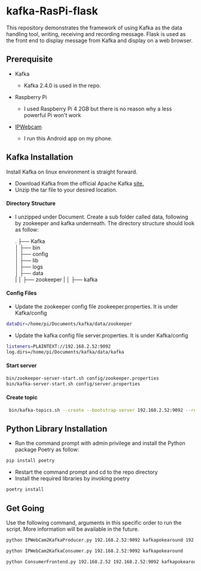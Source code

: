 # kafka-RasPi-flask

This repository demonstrates the framework of using Kafka as the data handling tool, writing, receiving and recording message.
Flask is used as the front end to display message from Kafka and display on a web browser. 

## Prerequisite
- Kafka
    - Kafka 2.4.0 is used in the repo. 
- Raspberry Pi
    - I used Raspberry Pi 4 2GB but there is no reason why a less powerful Pi won't work 

- [IPWebcam](https://play.google.com/store/apps/details?id=com.pas.webcam&hl=en_GB) 
    - I run this Android app on my phone.  
    
## Kafka Installation 
Install Kafka on linux environment is straight forward. 
- Download Kafka from the official Apache Kafka [site.](https://kafka.apache.org/downloads) 
- Unzip the tar file to your desired location.  
#### Directory Structure
- I unzipped under Document. Create a sub folder called data, following by zookeeper and kafka underneath.
  The directory structure should look as follow: 


    .
    ├── Kafka                    
    │   ├── bin              
    │   ├── config           
    │   ├── lib             
    │   ├── logs            
    │   ├── data            
    |   │   ├── zookeeper
    |   │   ├── kafka
            
            
#### Config Files
- Update the zookeeper config file zookeeper.properties. It is under Kafka/config
```bash
dataDir=/home/pi/Documents/kafka/data/zookeeper
```
   
- Update the kafka config file server.properties. It is under Kafka/config
```bash
listeners=PLAINTEXT://192.168.2.52:9092
log.dirs=/home/pi/Documents/kafka/data/kafka
```
#### Start server
```bash
bin/zookeeper-server-start.sh config/zookeeper.properties 
bin/kafka-server-start.sh config/server.properties
```

#### Create topic
```bash
 bin/kafka-topics.sh --create --bootstrap-server 192.168.2.52:9092 --replication-factor 1 --partitions 1 --topic kfakapokearound  
```
      
## Python Library Installation 
- Run the command prompt with admin privilege and install the Python package Poetry as follow: 
```bash
pip install poetry
```
- Restart the command prompt and cd to the repo directory 
- Install the required libraries by invoking poetry 
```bash
poetry install 
``` 
## Get Going
Use the following command, arguments in this specific order to run the script.
More information will be available in the future.  

 ```bash
 python IPWebCam2KafkaProducer.py 192.168.2.52:9092 kafkapokearound 192.168.2.241 
```


 ```bash
 python IPWebCam2KafkaConsumer.py 192.168.2.52:9092 kafkapokearound 
```


```bash
python ConsumerFrontend.py 192.168.2.52 192.168.2.52:9092 kafkapokearound
```